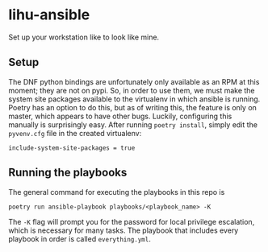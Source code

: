 # lihu-ansible

Set up your workstation like to look like mine.

## Setup

The DNF python bindings are unfortunately only available as an RPM at this moment; they are
not on pypi. So, in order to use them, we must make the system site packages available to
the virtualenv in which ansible is running. Poetry has an option to do this, but as of writing
this, the feature is only on master, which appears to have other bugs. Luckily, configuring
this manually is surprisingly easy. After running `poetry install`, simply edit the
`pyvenv.cfg` file in the created virtualenv:

```
include-system-site-packages = true
```

## Running the playbooks

The general command for executing the playbooks in this repo is

```
poetry run ansible-playbook playbooks/<playbook_name> -K
```

The `-K` flag will prompt you for the password for local privilege escalation, which is
necessary for many tasks. The playbook that includes every playbook in order is called
`everything.yml`.
